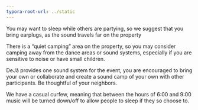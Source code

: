 ```yaml
---
typora-root-url: ../static
---
```


You may want to sleep while others are partying, so we suggest that you bring earplugs, as the sound travels far on the property

There is a “quiet camping” area on the property, so you may consider camping away from the dance areas or sound systems, especially if you are sensitive to noise or have small children.

DeJā provides one sound system for the event, you are encouraged to bring your own or collaborate and create a sound camp of your own with other participants. Be thoughtful of your neighbors.

We have a casual curfew, meaning that between the hours of 6:00 and 9:00 music will be turned down/off to allow people to sleep if they so choose to.

